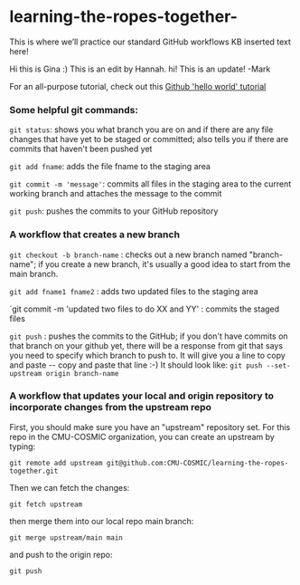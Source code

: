 # learning-the-ropes-together-
This is where we’ll practice our standard GitHub workflows
KB inserted text here!

Hi this is Gina :) 
This is an edit by Hannah.
hi! 
This is an update! -Mark


For an all-purpose tutorial, check out this [Github 'hello world' tutorial](https://docs.github.com/en/get-started/start-your-journey/hello-world)


### Some helpful git commands:

`git status`: shows you what branch you are on and if there are any file changes that have yet to be staged or committed; also tells you if there are commits that haven't been pushed yet

`git add fname`: adds the file fname to the staging area

`git commit -m 'message'`: commits all files in the staging area to the current working branch and attaches the message to the commit

`git push`: pushes the commits to your GitHub repository


### A workflow that creates a new branch

`git checkout -b branch-name` : checks out a new branch named "branch-name"; if you create a new branch, it's usually a good idea to start from the main branch.

`git add fname1 fname2` : adds two updated files to the staging area

`git commit -m 'updated two files to do XX and YY' : commits the staged files

`git push` : pushes the commits to the GitHub; if you don't have commits on that branch on your github yet, there will be a response from git that says you need to specify which branch to push to. It will give you a line to copy and paste -- copy and paste that line :-) It should look like: `git push --set-upstream origin branch-name`


### A workflow that updates your local and origin repository to incorporate changes from the upstream repo

First, you should make sure you have an "upstream" repository set. For this repo in the CMU-COSMIC organization, you can create an upstream by typing:

`git remote add upstream git@github.com:CMU-COSMIC/learning-the-ropes-together.git`

Then we can fetch the changes:

`git fetch upstream`

then merge them into our local repo main branch:

`git merge upstream/main main`

and push to the origin repo:

`git push` 
